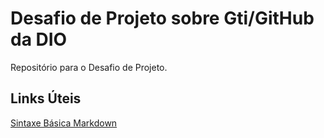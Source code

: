 # Desafio de Projeto sobre Gti/GitHub da DIO
Repositório para o Desafio de Projeto.

## Links Úteis
[Sintaxe Básica Markdown](https://www.markdownguide.org/basic-syntax)
